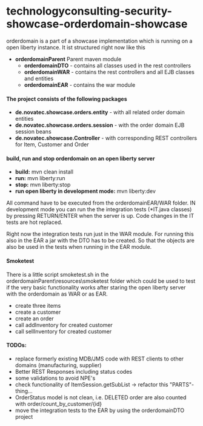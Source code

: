# technologyconsulting-security-showcase-orderdomain-showcase
orderdomain is a part of a showcase implementation which is running on a open liberty instance. It ist structured right now like this

- **orderdomainParent** Parent maven module
  - **orderdomainDTO** - contains all classes used in the rest controllers
  - **orderdomainWAR** - contains the rest controllers and all EJB classes and entities
  - **orderdomainEAR** - contains the war module

#### The project consists of the following packages

- **de.novatec.showcase.orders.entity** - with all related order domain entities
- **de.novatec.showcase.orders.session** - with the order domain EJB session beans
- **de.novatec.showcase.Controller** - with corresponding REST controllers for Item, Customer and Order

#### build, run and stop orderdomain on an open liberty server
- **build:** mvn clean install
- **run:** mvn liberty:run
- **stop:** mvn liberty:stop
- **run open liberty in development mode:** mvn liberty:dev

All command have to be executed from the orderdomainEAR/WAR folder. IN development mode you can run the the integration tests (*IT.java classes) by pressing RETURN/ENTER when the server is up. Code changes in the IT tests are hot replaced.

Right now the integration tests run just in the WAR module. For running this also in the EAR a jar with the DTO has to be created. So that the objects are also be used in the tests when running in the EAR module. 

#### Smoketest
There is a little script smoketest.sh in the orderdomainParent\resources\smoketest folder which could be used to test if the very basic functionality works after staring the open liberty server with the orderdomain as WAR or as EAR.

- create three items
- create a customer
- create an order
- call addInventory for created customer
- call sellInventory for created customer 

#### TODOs:

- replace formerly existing MDB/JMS code with REST clients to other domains (manufacturing, supplier)
- Better REST Responses including status codes
- some validations to avoid NPE's
- check functionality of ItemSession.getSubList -> refactor this "PARTS"-thing...
- OrderStatus model is not clean, i.e. DELETED order are also counted with order/count_by_customer/{id}
- move the integration tests to the EAR by using the orderdomainDTO project
